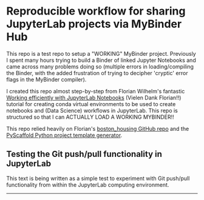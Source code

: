 # Reproducible workflow for sharing JupyterLab projects via MyBinder Hub
This repo is a test repo to setup a "WORKING" MyBinder project. Previously I spent many hours trying to build a Binder of linked Jupyter Notebooks and came across many problems doing so (multiple errors in loading/compiling the Binder, with the added frustration of trying to decipher 'cryptic' error flags in the MyBinder compiler).

I created this repo almost step-by-step from Florian Wilhelm's fantastic [Working efficiently with JupyterLab Notebooks](https://florianwilhelm.info/2018/11/working_efficiently_with_jupyter_lab/) (Vielen Dank Florian!!) tutorial for creating conda virtual environments to be used to create notebooks and (Data Science) workflows in JupyterLab. This repo is structured so that I can ACTUALLY LOAD A WORKING MYBINDER!!

This repo relied heavily on Florian's [boston_housing GitHub repo](https://github.com/FlorianWilhelm/boston_housing/blob/master/requirements.txt) and the [PyScaffold Python project template generator](https://pyscaffold.org/en/latest/).

## Testing the Git push/pull functionality in JupyterLab
This text is being written as a simple test to experiment with Git push/pull functionality from within the JupyterLab computing environment.
___________________________________________________________________________________________________________________________________________________

